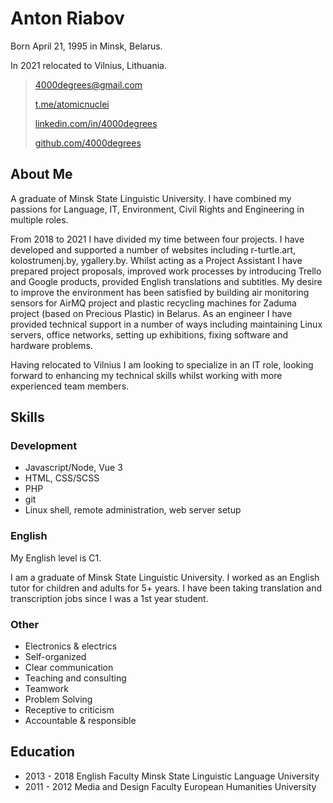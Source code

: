 # Anton Riabov

Born April 21, 1995 in Minsk, Belarus.

In 2021 relocated to Vilnius, Lithuania.

> [4000degrees@gmail.com](mailto:4000degrees@gmail.com)
>
> [t.me/atomicnuclei](https://t.me/atomicnuclei)
>
> [linkedin.com/in/4000degrees](https://www.linkedin.com/in/4000degrees)
>
> [github.com/4000degrees](https://github.com/4000degrees)

## About Me

A graduate of Minsk State Linguistic University. I have combined my passions for Language, IT, Environment, Civil Rights and Engineering in multiple roles.

From 2018 to 2021 I have divided my time between four projects. I have developed and supported a number of websites including r-turtle.art, kolostrumenj.by, ygallery.by. Whilst acting as a Project Assistant I have prepared project proposals, improved work processes by introducing Trello and Google products, provided English translations and subtitles. My desire to improve the environment has been satisfied by building air monitoring sensors for AirMQ project and plastic recycling machines for Zaduma project (based on Precious Plastic) in Belarus. As an engineer I have provided technical support in a number of ways including maintaining Linux servers, office networks, setting up exhibitions, fixing software and hardware problems.

Having relocated to Vilnius I am looking to specialize in an IT role, looking forward to enhancing my technical skills whilst working with more experienced team members.

## Skills

### Development

- Javascript/Node, Vue 3
- HTML, CSS/SCSS
- PHP
- git
- Linux shell, remote administration, web server setup

### English

My English level is C1.

I am a graduate of Minsk State Linguistic University. I worked as an English tutor for children and adults for 5+ years. I have been taking translation and transcription jobs since I was a 1st year student.

### Other

- Electronics & electrics
- Self-organized
- Clear communication
- Teaching and consulting
- Teamwork
- Problem Solving
- Receptive to criticism
- Accountable & responsible

## Education

- 2013 - 2018 English Faculty
  Minsk State Linguistic Language University
- 2011 - 2012 Media and Design Faculty
  European Humanities University

